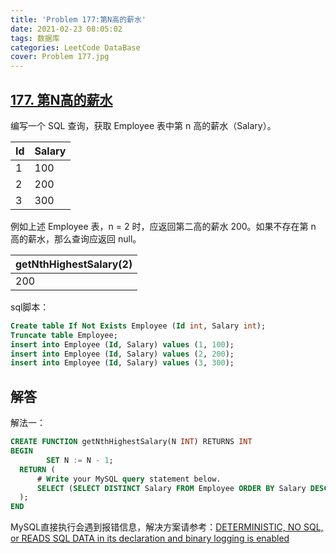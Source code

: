 ```yaml
---
title: 'Problem 177:第N高的薪水'
date: 2021-02-23 08:05:02
tags: 数据库
categories: LeetCode DataBase
cover: Problem 177.jpg
---
```

## [177. 第N高的薪水](https://leetcode-cn.com/problems/nth-highest-salary/)
编写一个 SQL 查询，获取 Employee 表中第 n 高的薪水（Salary）。


| Id   | Salary |
| - | - |
| 1    | 100    |
| 2    | 200    |
| 3    | 300    |


例如上述 Employee 表，n = 2 时，应返回第二高的薪水 200。如果不存在第 n 高的薪水，那么查询应返回 null。


| getNthHighestSalary(2) |
| ---------------------- |
| 200                    |



sql脚本：

```sql
Create table If Not Exists Employee (Id int, Salary int);
Truncate table Employee;
insert into Employee (Id, Salary) values (1, 100);
insert into Employee (Id, Salary) values (2, 200);
insert into Employee (Id, Salary) values (3, 300);
```
## 解答
解法一：
```sql
CREATE FUNCTION getNthHighestSalary(N INT) RETURNS INT
BEGIN
		SET N := N - 1;
  RETURN (
      # Write your MySQL query statement below.
      SELECT (SELECT DISTINCT Salary FROM Employee ORDER BY Salary DESC LIMIT N, 1)
  );
END
```

MySQL直接执行会遇到报错信息，解决方案请参考：[DETERMINISTIC, NO SQL, or READS SQL DATA in its declaration and binary logging is enabled](https://stackoverflow.com/questions/26015160/deterministic-no-sql-or-reads-sql-data-in-its-declaration-and-binary-logging-i)